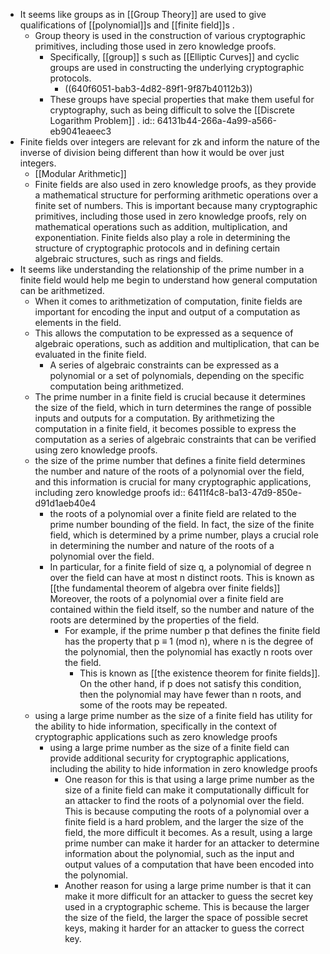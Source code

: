 - It seems like groups as in [[Group Theory]] are used to give qualifications of [[polynomial]]s and [[finite field]]s .
	- Group theory is used in the construction of various cryptographic primitives, including those used in zero knowledge proofs.
		- Specifically, [[group]] s such as [[Elliptic Curves]] and cyclic groups are used in constructing the underlying cryptographic protocols.
			- ((640f6051-bab3-4d82-89f1-9f87b40112b3))
		- These groups have special properties that make them useful for cryptography, such as being difficult to solve the [[Discrete Logarithm Problem]] .
		  id:: 64131b44-266a-4a99-a566-eb9041eaeec3
- Finite fields over integers are relevant for zk and inform the nature of the inverse of division being different than how it would be over just integers.
	- [[Modular Arithmetic]]
	- Finite fields are also used in zero knowledge proofs, as they provide a mathematical structure for performing arithmetic operations over a finite set of numbers. This is important because many cryptographic primitives, including those used in zero knowledge proofs, rely on mathematical operations such as addition, multiplication, and exponentiation. Finite fields also play a role in determining the structure of cryptographic protocols and in defining certain algebraic structures, such as rings and fields.
- It seems like understanding the relationship of the prime number in a finite field would help me begin to understand how general computation can be arithmetized.
	- When it comes to arithmetization of computation, finite fields are important for encoding the input and output of a computation as elements in the field.
	- This allows the computation to be expressed as a sequence of algebraic operations, such as addition and multiplication, that can be evaluated in the finite field.
		- A series of algebraic constraints can be expressed as a polynomial or a set of polynomials, depending on the specific computation being arithmetized.
	- The prime number in a finite field is crucial because it determines the size of the field, which in turn determines the range of possible inputs and outputs for a computation. By arithmetizing the computation in a finite field, it becomes possible to express the computation as a series of algebraic constraints that can be verified using zero knowledge proofs.
	- the size of the prime number that defines a finite field determines the number and nature of the roots of a polynomial over the field, and this information is crucial for many cryptographic applications, including zero knowledge proofs
	  id:: 6411f4c8-ba13-47d9-850e-d91d1aeb40e4
		- the roots of a polynomial over a finite field are related to the prime number bounding of the field. In fact, the size of the finite field, which is determined by a prime number, plays a crucial role in determining the number and nature of the roots of a polynomial over the field.
		- In particular, for a finite field of size q, a polynomial of degree n over the field can have at most n distinct roots. This is known as [[the fundamental theorem of algebra over finite fields]] Moreover, the roots of a polynomial over a finite field are contained within the field itself, so the number and nature of the roots are determined by the properties of the field.
			- For example, if the prime number p that defines the finite field has the property that p ≡ 1 (mod n), where n is the degree of the polynomial, then the polynomial has exactly n roots over the field.
				- This is known as [[the existence theorem for finite fields]]. On the other hand, if p does not satisfy this condition, then the polynomial may have fewer than n roots, and some of the roots may be repeated.
	- using a large prime number as the size of a finite field has utility for the ability to hide information, specifically in the context of cryptographic applications such as zero knowledge proofs
		- using a large prime number as the size of a finite field can provide additional security for cryptographic applications, including the ability to hide information in zero knowledge proofs
			- One reason for this is that using a large prime number as the size of a finite field can make it computationally difficult for an attacker to find the roots of a polynomial over the field. This is because computing the roots of a polynomial over a finite field is a hard problem, and the larger the size of the field, the more difficult it becomes. As a result, using a large prime number can make it harder for an attacker to determine information about the polynomial, such as the input and output values of a computation that have been encoded into the polynomial.
			- Another reason for using a large prime number is that it can make it more difficult for an attacker to guess the secret key used in a cryptographic scheme. This is because the larger the size of the field, the larger the space of possible secret keys, making it harder for an attacker to guess the correct key.